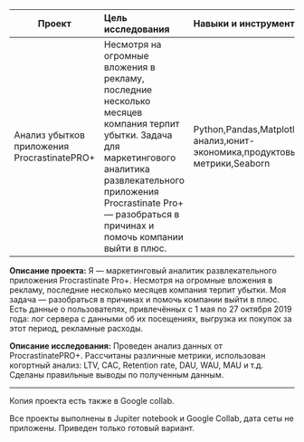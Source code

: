| **Проект** | **Цель исследования** | **Навыки и инструменты** |
| -------------------- | :--------------------- |:---------------------------|
|Анализ убытков приложения ProcrastinatePRO+|Несмотря на огромные вложения в рекламу, последние несколько месяцев компания терпит убытки. Задача для маркетингового аналитика развлекательного приложения Procrastinate Pro+ — разобраться в причинах и помочь компании выйти в плюс.|Python,Pandas,Matplotlib,когортный анализ,юнит-экономика,продуктовые метрики,Seaborn|

**Описание проекта:**
Я — маркетинговый аналитик развлекательного приложения Procrastinate Pro+. Несмотря на огромные вложения в рекламу, последние несколько месяцев компания терпит убытки. Моя задача — разобраться в причинах и помочь компании выйти в плюс. Есть данные о пользователях, привлечённых с 1 мая по 27 октября 2019 года: лог сервера с данными об их посещениях, выгрузка их покупок за этот период, рекламные расходы.

**Описание исследования:**
Проведен анализ данных от ProcrastinatePRO+.
Рассчитаны различные метрики, использован когортный анализ: LTV, CAC, Retention rate, DAU, WAU, MAU и т.д. Сделаны правильные выводы по полученным данным.

__________________________________________________________________________________________________________________________
Копия проекта есть также в Google collab.

Все проекты выполнены в Jupiter notebook и Google Collab, дата сеты не приложены. Приведен только готовый вариант.
